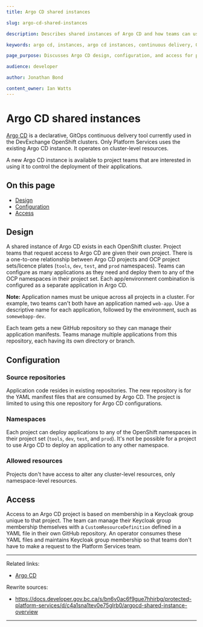 ```yaml
---
title: Argo CD shared instances

slug: argo-cd-shared-instances

description: Describes shared instances of Argo CD and how teams can use them.

keywords: argo cd, instances, argo cd instances, continuous delivery, OpenShift, OpenShift project, namespace, OpenShift namespace

page_purpose: Discusses Argo CD design, configuration, and access for product teams.

audience: developer

author: Jonathan Bond

content_owner: Ian Watts
---
```


# Argo CD shared instances

[Argo CD](https://argo-cd.readthedocs.io/en/stable/) is a declarative, GitOps continuous delivery tool currently used in the DevExchange OpenShift clusters. Only Platform Services uses the existing Argo CD instance. It operates on cluster-level resources.

A new Argo CD instance is available to project teams that are interested in using it to control the deployment of their applications.

## On this page

- [Design](#design)
- [Configuration](#config)
- [Access](#access)

## Design<a name="design"></a>

A shared instance of Argo CD exists in each OpenShift cluster. Project teams that request access to Argo CD are given their own project. There is a one-to-one relationship between Argo CD projects and OCP project sets/licence plates (`tools`, `dev`, `test`, and `prod` namespaces). Teams can configure as many applications as they need and deploy them to any of the OCP namespaces in their project set. Each app/environment combination is configured as a separate application in Argo CD.

**Note:** Application names must be unique across all projects in a cluster. For example, two teams can't both have an application named `web-app`. Use a descriptive name for each application, followed by the environment, such as `somewebapp-dev`.

Each team gets a new GitHub repository so they can manage their application manifests. Teams manage multiple applications from this repository, each having its own directory or branch.

## Configuration<a name="config"></a>

### Source repositories
Application code resides in existing repositories. The new repository is for the YAML manifest files that are consumed by Argo CD. The project is limited to using this one repository for Argo CD configurations.

### Namespaces
Each project can deploy applications to any of the OpenShift namespaces in their project set (`tools`, `dev`, `test`, and `prod`). It's not be possible for a project to use Argo CD to deploy an application to any other namespace.

### Allowed resources
Projects don't have access to alter any cluster-level resources, only namespace-level resources.

## Access<a name="access"></a>

Access to an Argo CD project is based on membership in a Keycloak group unique to that project. The team can manage their Keycloak group membership themselves with a `CustomResourceDefinition` defined in a YAML file in their own GitHub repository. An operator consumes these YAML files and maintains Keycloak group membership so that teams don't have to make a request to the Platform Services team.

---
Related links:
* [Argo CD](https://argo-cd.readthedocs.io/en/stable/)

Rewrite sources:
* https://docs.developer.gov.bc.ca/s/bn6v0ac6f9gue7hhirbg/protected-platform-services/d/c4a1sna1tev0e75glrb0/argocd-shared-instance-overview
---
